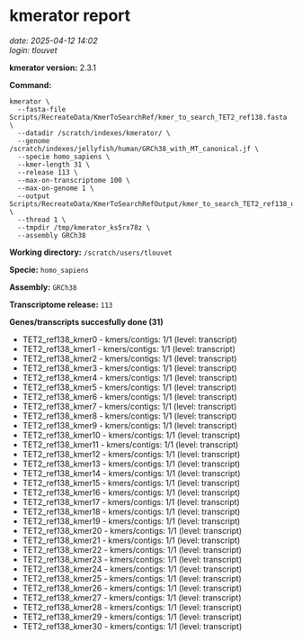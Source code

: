 # kmerator report
*date: 2025-04-12 14:02*  
*login: tlouvet*

**kmerator version:** 2.3.1

**Command:**

```
kmerator \
  --fasta-file Scripts/RecreateData/KmerToSearchRef/kmer_to_search_TET2_ref138.fasta \
  --datadir /scratch/indexes/kmerator/ \
  --genome /scratch/indexes/jellyfish/human/GRCh38_with_MT_canonical.jf \
  --specie homo_sapiens \
  --kmer-length 31 \
  --release 113 \
  --max-on-transcriptome 100 \
  --max-on-genome 1 \
  --output Scripts/RecreateData/KmerToSearchRefOutput/kmer_to_search_TET2_ref138_output \
  --thread 1 \
  --tmpdir /tmp/kmerator_ks5rx78z \
  --assembly GRCh38
```

**Working directory:** `/scratch/users/tlouvet`

**Specie:** `homo_sapiens`

**Assembly:** `GRCh38`

**Transcriptome release:** `113`

**Genes/transcripts succesfully done (31)**

- TET2_ref138_kmer0 - kmers/contigs: 1/1 (level: transcript)
- TET2_ref138_kmer1 - kmers/contigs: 1/1 (level: transcript)
- TET2_ref138_kmer2 - kmers/contigs: 1/1 (level: transcript)
- TET2_ref138_kmer3 - kmers/contigs: 1/1 (level: transcript)
- TET2_ref138_kmer4 - kmers/contigs: 1/1 (level: transcript)
- TET2_ref138_kmer5 - kmers/contigs: 1/1 (level: transcript)
- TET2_ref138_kmer6 - kmers/contigs: 1/1 (level: transcript)
- TET2_ref138_kmer7 - kmers/contigs: 1/1 (level: transcript)
- TET2_ref138_kmer8 - kmers/contigs: 1/1 (level: transcript)
- TET2_ref138_kmer9 - kmers/contigs: 1/1 (level: transcript)
- TET2_ref138_kmer10 - kmers/contigs: 1/1 (level: transcript)
- TET2_ref138_kmer11 - kmers/contigs: 1/1 (level: transcript)
- TET2_ref138_kmer12 - kmers/contigs: 1/1 (level: transcript)
- TET2_ref138_kmer13 - kmers/contigs: 1/1 (level: transcript)
- TET2_ref138_kmer14 - kmers/contigs: 1/1 (level: transcript)
- TET2_ref138_kmer15 - kmers/contigs: 1/1 (level: transcript)
- TET2_ref138_kmer16 - kmers/contigs: 1/1 (level: transcript)
- TET2_ref138_kmer17 - kmers/contigs: 1/1 (level: transcript)
- TET2_ref138_kmer18 - kmers/contigs: 1/1 (level: transcript)
- TET2_ref138_kmer19 - kmers/contigs: 1/1 (level: transcript)
- TET2_ref138_kmer20 - kmers/contigs: 1/1 (level: transcript)
- TET2_ref138_kmer21 - kmers/contigs: 1/1 (level: transcript)
- TET2_ref138_kmer22 - kmers/contigs: 1/1 (level: transcript)
- TET2_ref138_kmer23 - kmers/contigs: 1/1 (level: transcript)
- TET2_ref138_kmer24 - kmers/contigs: 1/1 (level: transcript)
- TET2_ref138_kmer25 - kmers/contigs: 1/1 (level: transcript)
- TET2_ref138_kmer26 - kmers/contigs: 1/1 (level: transcript)
- TET2_ref138_kmer27 - kmers/contigs: 1/1 (level: transcript)
- TET2_ref138_kmer28 - kmers/contigs: 1/1 (level: transcript)
- TET2_ref138_kmer29 - kmers/contigs: 1/1 (level: transcript)
- TET2_ref138_kmer30 - kmers/contigs: 1/1 (level: transcript)
